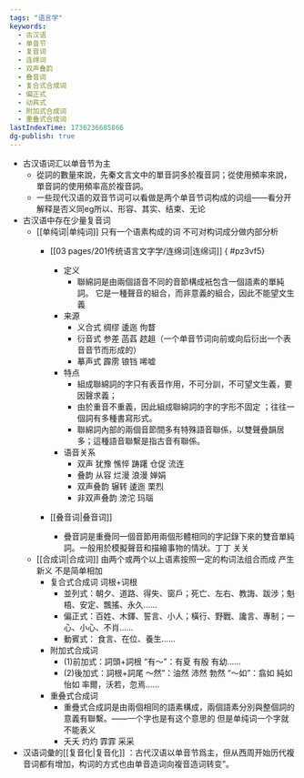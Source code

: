 ```yaml
---
tags: "语言学"
keywords:
  - 古汉语
  - 单音节
  - 复音词
  - 连绵词
  - 双声叠韵
  - 叠音词
  - 复合式合成词
  - 偏正式
  - 动宾式
  - 附加式合成词
  - 重叠式合成词
lastIndexTime: 1736236685866
dg-publish: true
---
```

- 古汉语词汇以单音节为主
	- 從詞的數量來說，先秦文言文中的單音詞多於複音詞；從使用頻率來說，單音詞的使用頻率高於複音詞。
	- 一些现代汉语的双音节词可以看做是两个单音节词构成的词组——看分开解释是否义同eg所以、形容、其实、结束、无论
- 古汉语中存在少量复音词
	- [[单纯词\|单纯词]] 只有一个语素构成的词 不可对构词成分做内部分析
		- [[03 pages/201传统语言文字学/连绵词\|连绵词]]
{ #pz3vf5}

			- 定义
				- 聯綿詞是由兩個語音不同的音節構成衹包含一個語素的單純詞。 它是一種聲音的組合，而非意義的組合，因此不能望文生義
			- 来源
				- 义合式 绸缪 逶迤  佝瞀
				- 衍音式 参差 菡萏 趑趄（一个单音节词向前或向后衍出一个表音音节而形成的）
				- 摹声式 霹雳 锒铛 唏嘘
			- 特点
				- 組成聯綿詞的字只有表音作用，不可分訓，不可望文生義，要因聲求義；
				- 由於重音不重義，因此組成聯綿詞的字的字形不固定 ；往往一個詞有多種書寫形式。
				- 聯綿詞內部的兩個音節間多有特殊語音聯係，以雙聲疊韻居多；這種語音聯繫是指古音有聯係。
			- 语音关系
				- 双声 犹豫 憔悴 踌躇 仓促 流连
				- 叠韵 从容 烂漫 浪漫 婵娟
				- 双声叠韵 辗转 逶迤 栗烈
				- 非双声叠韵 滂沱 玛瑙
		- [[叠音词\|叠音词]]
			- 疊音詞是重疊同一個音節用兩個形體相同的字記錄下來的雙音單純詞。一般用於模擬聲音和描繪事物的情狀。丁丁 关关
	- [[合成词\|合成词]] 由两个或两个以上语素按照一定的构词法组合而成 产生新义 不是简单相加
		- 复合式合成词 词根+词根
			- 並列式：朝夕、道路、得失、窗戶；死亡、左右、教誨、跋涉；魁梧、安定、飄搖、永久……
			- 偏正式：百姓、木鐸、誓言、小人；橫行、野戰、讒言、專制；一心、小心、不肖……
			- 動賓式： 食言、在位、養生……
		- 附加式合成词
			- (1)前加式：詞頭+詞根 “有～”：有夏 有殷 有幼……
			- (2)後加式：詞根+詞尾 ～然”：油然 沛然 勃然 “～如”：翕如 純如 怡如 率爾，沃若，忽焉……
		- 重叠式合成词
			- 重疊式合成詞是由兩個相同的語素構成，兩個語素分別與整個詞的意義有聯繫。——一个字也是有这个意思的 但是单纯词一个字就不能表义
			- 夭夭 灼灼 霏霏 采采
- 汉语词彙的[[复音化\|复音化]] ：古代汉语以单音节爲主，但从西周开始历代複音词都有增加，构词的方式也由单音造词向複音造词转变”。